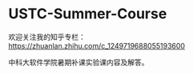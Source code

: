 ﻿# USTC-Summer-Course
 
欢迎关注我的知乎专栏：https://zhuanlan.zhihu.com/c_1249719688055193600

中科大软件学院暑期补课实验课内容及解答。
